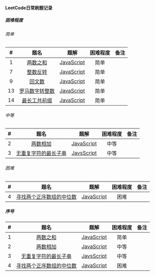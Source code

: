 #### LeetCode日常刷题记录

##### 困难程度
###### 简单
|#|题名|题解|困难程度|备注|
|  :----:  | :----: |  :----:  | :----:  | :----: |
|1|[两数之和](https://leetcode.com/problems/two-sum/)|[JavaScript](easy/two-sum.js)|简单|
|7|[整数反转](https://leetcode.com/problems/reverse-integer/)|[JavaScript](easy/reverse-integer.js)|简单|
|9|[回文数](https://leetcode.com/problems/palindrome-number/)|[JavaScript](easy/palindrome-number.js)|简单|
|13|[罗马数字转整数](https://leetcode.com/problems/roman-to-integer/)|[JavaScript](easy/roman-to-integer.js)|简单|
|14|[最长工共前缀](https://leetcode.com/problems/longest-common-prefix/)|[JavaScript](easy/longest-common-prefix.js)|简单|

###### 中等
|#|题名|题解|困难程度|备注|
|  :----:  | :----: |  :----:  | :----:  | :----: |
|2|[两数相加](https://leetcode.com/problems/add-two-numbers/)|[JavaScript](medium/add-two-numbers.js)|中等|
|3|[无重复字符的最长子串](https://leetcode.com/problems/longest-substring-without-repeating-characters/)|[JavsScript](medium/longest-substring-without-repeating-characters.js)|中等|
###### 困难
|#|题名|题解|困难程度|备注|
|  :----:  | :----: |  :----:  | :----:  | :----: |
|4|[寻找两个正序数组的中位数](https://leetcode.com/problems/median-of-two-sorted-arrays/)|[JavaScript](hard/median-of-two-sorted-arrays.js)|困难|

##### 序号
|#|题名|题解|困难程度|备注|
|  :----:  | :----: |  :----:  | :----:  | :----: |
|1|[两数之和](https://leetcode.com/problems/two-sum/)|[JavaScript](easy/two-sum.js)|简单|
|2|[两数相加](https://leetcode.com/problems/add-two-numbers/)|[JavaScript](medium/add-two-numbers.js)|中等|
|3|[无重复字符的最长子串](https://leetcode.com/problems/longest-substring-without-repeating-characters/)|[JavsScript](medium/longest-substring-without-repeating-characters.js)|中等|
|4|[寻找两个正序数组的中位数](https://leetcode.com/problems/median-of-two-sorted-arrays/)|[JavaScript](hard/median-of-two-sorted-arrays.js)|困难|
